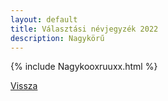 ```yaml
---
layout: default
title: Választási névjegyzék 2022
description: Nagykörű
---
```


{% include Nagykooxruuxx.html %}

[Vissza](./)